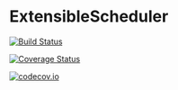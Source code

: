 # ExtensibleScheduler

[![Build Status](https://travis-ci.org/scls19fr/ExtensibleScheduler.jl.svg?branch=master)](https://travis-ci.org/scls19fr/ExtensibleScheduler.jl)

[![Coverage Status](https://coveralls.io/repos/scls19fr/ExtensibleScheduler.jl/badge.svg?branch=master&service=github)](https://coveralls.io/github/scls19fr/ExtensibleScheduler.jl?branch=master)

[![codecov.io](http://codecov.io/github/scls19fr/ExtensibleScheduler.jl/coverage.svg?branch=master)](http://codecov.io/github/scls19fr/ExtensibleScheduler.jl?branch=master)
